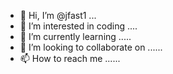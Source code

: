 - 👋 Hi, I’m @jfast1 ...
- 👀 I’m interested in coding ....
- 🌱 I’m currently learning .....
- 💞️ I’m looking to collaborate on ......
- 📫 How to reach me ......

<!---
jfast1/jfast1 is a ✨ special ✨ repository because its `README.md` (this file) appears on your GitHub profile.
You can click the Preview link to take a look at your changes.
--->
